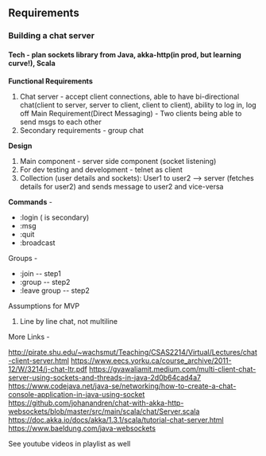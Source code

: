 ## Requirements

### Building a chat server

#### Tech - plan sockets library from Java, akka-http(in prod, but learning curve!), Scala

**Functional Requirements**
1. Chat server - accept client connections, able to have bi-directional chat(client to server, server to client, client to client), 
   ability to log in, log off 
   Main Requirement(Direct Messaging) - Two clients being able to send msgs to each other
2. Secondary requirements - group chat

**Design**
1. Main component - server side component (socket listening)
2. For dev testing and development - telnet as client
3. Collection (user details and sockets): User1 to user2 --> server (fetches details for user2) and sends message to user2 and vice-versa

**Commands** - 
- :login <username> <password> (<password> is secondary)
- :msg <user> <msg body>
- :quit
- :broadcast <msg body>
  
Groups - 
- :join <groupName> -- step1
- :group <groupName> <msg body> -- step2
- :leave group <group name> -- step2
   

Assumptions for MVP
1. Line by line chat, not multiline

More Links -

http://pirate.shu.edu/~wachsmut/Teaching/CSAS2214/Virtual/Lectures/chat-client-server.html
https://www.eecs.yorku.ca/course_archive/2011-12/W/3214/j-chat-ltr.pdf
https://gyawaliamit.medium.com/multi-client-chat-server-using-sockets-and-threads-in-java-2d0b64cad4a7
https://www.codejava.net/java-se/networking/how-to-create-a-chat-console-application-in-java-using-socket
https://github.com/johanandren/chat-with-akka-http-websockets/blob/master/src/main/scala/chat/Server.scala
https://doc.akka.io/docs/akka/1.3.1/scala/tutorial-chat-server.html
https://www.baeldung.com/java-websockets 

See youtube videos in playlist as well